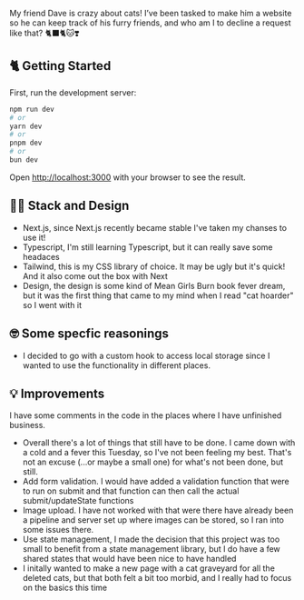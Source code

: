 My friend Dave is crazy about cats! I’ve been tasked to make him a website so he can keep track of his furry friends, and who am I to decline a request like that? 
🐈‍⬛🐈🐱❣️

## 🐈 Getting Started

First, run the development server:

```bash
npm run dev
# or
yarn dev
# or
pnpm dev
# or
bun dev
```

Open [http://localhost:3000](http://localhost:3000) with your browser to see the result.

## 🧑‍🎨 Stack and Design
- Next.js, since Next.js recently became stable I've taken my chanses to use it!
- Typescript, I'm still learning Typescript, but it can really save some headaces
- Tailwind, this is my CSS library of choice. It may be ugly but it's quick! And it also come out the box with Next
- Design, the design is some kind of Mean Girls Burn book fever dream, but it was the first thing that came to my mind when I read "cat hoarder" so I went with it

## 🤓 Some specfic reasonings

- I decided to go with a custom hook to access local storage since I wanted to use the functionality in different places.
  

## 💡 Improvements
I have some comments in the code in the places where I have unfinished business.
- Overall there's a lot of things that still have to be done. I came down with a cold and a fever this Tuesday, so I've not been feeling my best. That's not an excuse (...or maybe a small one) for what's not been done, but still.
- Add form validation. I would have added a validation function that were to run on submit and that function can then call the actual submit/updateState functions
- Image upload. I have not worked with that were there have already been a pipeline and server set up where images can be stored, so I ran into some issues there.
- Use state management, I made the decision that this project was too small to benefit from a state management library, but I do have a few shared states that would have been nice to have handled
- I initally wanted to make a new page with a cat graveyard for all the deleted cats, but that both felt a bit too morbid, and I really had to focus on the basics this time
